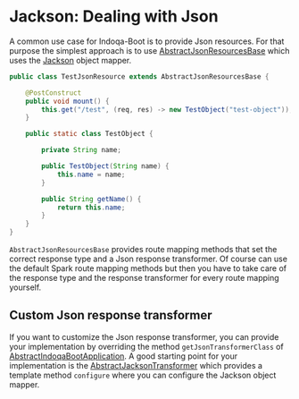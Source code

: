 # Jackson: Dealing with Json

A common use case for Indoqa-Boot is to provide Json resources. For that purpose the simplest approach is to use [AbstractJsonResourcesBase](https://www.javadoc.io/page/com.indoqa/indoqa-boot/latest/com/indoqa/boot/json/resources/AbstractJsonResourcesBase.html) which uses the [Jackson](https://github.com/FasterXML/jackson) object mapper.

```java
public class TestJsonResource extends AbstractJsonResourcesBase {

    @PostConstruct
    public void mount() {
        this.get("/test", (req, res) -> new TestObject("test-object"));
    }

    public static class TestObject {

        private String name;

        public TestObject(String name) {
            this.name = name;
        }

        public String getName() {
            return this.name;
        }
    }
}
```

`AbstractJsonResourcesBase` provides route mapping methods that set the correct response type and a Json response transformer. Of course can use the default Spark route mapping methods but then you have to take care of the response type and the response transformer for every route mapping yourself.

## Custom Json response transformer

If you want to customize the Json response transformer, you can provide your implementation by overriding the method `getJsonTransformerClass` of [AbstractIndoqaBootApplication](https://www.javadoc.io/page/com.indoqa/indoqa-boot/latest/com/indoqa/boot/application/AbstractIndoqaBootApplication.html). A good starting point for your implementation is the [AbstractJacksonTransformer](https://www.javadoc.io/page/com.indoqa/indoqa-boot/latest/com/indoqa/boot/json/transformer/AbstractJacksonTransformer) which provides a template method `configure` where you can configure the Jackson object mapper.
